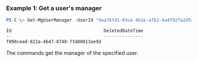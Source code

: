 ### Example 1: Get a user's manager
```powershell
PS C:\> Get-MgUserManager -UserId "daa76fd1-93ce-4b1e-afb2-0a4f92fa2d54"

Id                                   DeletedDateTime
--                                   ---------------
f890ceed-822a-4647-8748-73d88013ae9d
```

The commands get the manager of the specified user.
